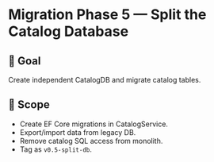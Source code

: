 # Migration Phase 5 — Split the Catalog Database

## 🎯 Goal
Create independent CatalogDB and migrate catalog tables.

## 🧩 Scope
- Create EF Core migrations in CatalogService.
- Export/import data from legacy DB.
- Remove catalog SQL access from monolith.
- Tag as `v0.5-split-db`.
